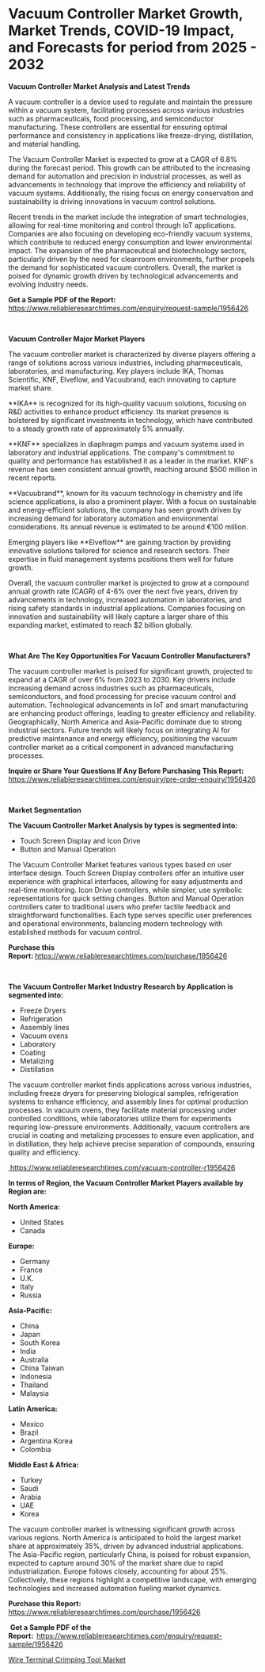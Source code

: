 <p><h1>Vacuum Controller Market Growth, Market Trends, COVID-19 Impact, and Forecasts for period from 2025 - 2032</h1></p><p><strong>Vacuum Controller Market Analysis and Latest Trends</strong></p>
<p><p>A vacuum controller is a device used to regulate and maintain the pressure within a vacuum system, facilitating processes across various industries such as pharmaceuticals, food processing, and semiconductor manufacturing. These controllers are essential for ensuring optimal performance and consistency in applications like freeze-drying, distillation, and material handling.</p><p>The Vacuum Controller Market is expected to grow at a CAGR of 6.8% during the forecast period. This growth can be attributed to the increasing demand for automation and precision in industrial processes, as well as advancements in technology that improve the efficiency and reliability of vacuum systems. Additionally, the rising focus on energy conservation and sustainability is driving innovations in vacuum control solutions.</p><p>Recent trends in the market include the integration of smart technologies, allowing for real-time monitoring and control through IoT applications. Companies are also focusing on developing eco-friendly vacuum systems, which contribute to reduced energy consumption and lower environmental impact. The expansion of the pharmaceutical and biotechnology sectors, particularly driven by the need for cleanroom environments, further propels the demand for sophisticated vacuum controllers. Overall, the market is poised for dynamic growth driven by technological advancements and evolving industry needs.</p></p>
<p><strong>Get a Sample PDF of the Report:&nbsp;</strong> <a href="https://www.reliableresearchtimes.com/enquiry/request-sample/1956426?utm_campaign=2269&utm_medium=2&utm_source=Github&utm_content=ia&utm_term=08042025&utm_id=vacuum-controller">https://www.reliableresearchtimes.com/enquiry/request-sample/1956426</a></p>
<p>&nbsp;</p>
<p><strong>Vacuum Controller Major Market Players</strong></p>
<p><p>The vacuum controller market is characterized by diverse players offering a range of solutions across various industries, including pharmaceuticals, laboratories, and manufacturing. Key players include IKA, Thomas Scientific, KNF, Elveflow, and Vacuubrand, each innovating to capture market share.</p><p>**IKA** is recognized for its high-quality vacuum solutions, focusing on R&D activities to enhance product efficiency. Its market presence is bolstered by significant investments in technology, which have contributed to a steady growth rate of approximately 5% annually.</p><p>**KNF** specializes in diaphragm pumps and vacuum systems used in laboratory and industrial applications. The company's commitment to quality and performance has established it as a leader in the market. KNF's revenue has seen consistent annual growth, reaching around $500 million in recent reports. </p><p>**Vacuubrand**, known for its vacuum technology in chemistry and life science applications, is also a prominent player. With a focus on sustainable and energy-efficient solutions, the company has seen growth driven by increasing demand for laboratory automation and environmental considerations. Its annual revenue is estimated to be around €100 million.</p><p>Emerging players like **Elveflow** are gaining traction by providing innovative solutions tailored for science and research sectors. Their expertise in fluid management systems positions them well for future growth.</p><p>Overall, the vacuum controller market is projected to grow at a compound annual growth rate (CAGR) of 4-6% over the next five years, driven by advancements in technology, increased automation in laboratories, and rising safety standards in industrial applications. Companies focusing on innovation and sustainability will likely capture a larger share of this expanding market, estimated to reach $2 billion globally.</p></p>
<p>&nbsp;</p>
<p><strong>What Are The Key Opportunities For Vacuum Controller Manufacturers?</strong></p>
<p><p>The vacuum controller market is poised for significant growth, projected to expand at a CAGR of over 6% from 2023 to 2030. Key drivers include increasing demand across industries such as pharmaceuticals, semiconductors, and food processing for precise vacuum control and automation. Technological advancements in IoT and smart manufacturing are enhancing product offerings, leading to greater efficiency and reliability. Geographically, North America and Asia-Pacific dominate due to strong industrial sectors. Future trends will likely focus on integrating AI for predictive maintenance and energy efficiency, positioning the vacuum controller market as a critical component in advanced manufacturing processes.</p></p>
<p><strong>Inquire or Share Your Questions If Any Before Purchasing This Report:</strong> <a href="https://www.reliableresearchtimes.com/enquiry/pre-order-enquiry/1956426?utm_campaign=2269&utm_medium=2&utm_source=Github&utm_content=ia&utm_term=08042025&utm_id=vacuum-controller">https://www.reliableresearchtimes.com/enquiry/pre-order-enquiry/1956426</a></p>
<p>&nbsp;</p>
<p><strong>Market Segmentation</strong></p>
<p><strong>The Vacuum Controller Market Analysis by types is segmented into:</strong></p>
<p><ul><li>Touch Screen Display and Icon Drive</li><li>Button and Manual Operation</li></ul></p>
<p><p>The Vacuum Controller Market features various types based on user interface design. Touch Screen Display controllers offer an intuitive user experience with graphical interfaces, allowing for easy adjustments and real-time monitoring. Icon Drive controllers, while simpler, use symbolic representations for quick setting changes. Button and Manual Operation controllers cater to traditional users who prefer tactile feedback and straightforward functionalities. Each type serves specific user preferences and operational environments, balancing modern technology with established methods for vacuum control.</p></p>
<p><strong>Purchase this Report:&nbsp;</strong><a href="https://www.reliableresearchtimes.com/purchase/1956426?utm_campaign=2269&utm_medium=2&utm_source=Github&utm_content=ia&utm_term=08042025&utm_id=vacuum-controller">https://www.reliableresearchtimes.com/purchase/1956426</a></p>
<p>&nbsp;</p>
<p><strong>The Vacuum Controller Market Industry Research by Application is segmented into:</strong></p>
<p><ul><li>Freeze Dryers</li><li>Refrigeration</li><li>Assembly lines</li><li>Vacuum ovens</li><li>Laboratory</li><li>Coating</li><li>Metalizing</li><li>Distillation</li></ul></p>
<p><p>The vacuum controller market finds applications across various industries, including freeze dryers for preserving biological samples, refrigeration systems to enhance efficiency, and assembly lines for optimal production processes. In vacuum ovens, they facilitate material processing under controlled conditions, while laboratories utilize them for experiments requiring low-pressure environments. Additionally, vacuum controllers are crucial in coating and metalizing processes to ensure even application, and in distillation, they help achieve precise separation of compounds, ensuring quality and efficiency.</p></p>
<p><a href="https://www.reliableresearchtimes.com/vacuum-controller-r1956426?utm_campaign=2269&utm_medium=2&utm_source=Github&utm_content=ia&utm_term=08042025&utm_id=vacuum-controller">&nbsp;https://www.reliableresearchtimes.com/vacuum-controller-r1956426</a></p>
<p><strong>In terms of Region, the Vacuum Controller Market Players available by Region are:</strong></p>
<p>
    <p> <strong> North America: </strong>
        <ul>
            <li>United States</li>
            <li>Canada</li>
        </ul>
        </p> 
    <p> <strong> Europe: </strong>
        <ul>
            <li>Germany</li>
            <li>France</li>
            <li>U.K.</li>
            <li>Italy</li>
            <li>Russia</li>
        </ul>
        </p> 
    <p> <strong> Asia-Pacific: </strong>
        <ul>
            <li>China</li>
            <li>Japan</li>
            <li>South Korea</li>
            <li>India</li>
            <li>Australia</li>
            <li>China Taiwan</li>
            <li>Indonesia</li>
            <li>Thailand</li>
            <li>Malaysia</li>
        </ul>
        </p> 
    <p> <strong> Latin America: </strong>
        <ul>
            <li>Mexico</li>
            <li>Brazil</li>
            <li>Argentina Korea</li>
            <li>Colombia</li>
        </ul>
        </p> 
    <p> <strong> Middle East & Africa: </strong>
        <ul>
            <li>Turkey</li>
            <li>Saudi</li>
            <li>Arabia</li>
            <li>UAE</li>
            <li>Korea</li>
        </ul>
    </p>
    </p>
<p><p>The vacuum controller market is witnessing significant growth across various regions. North America is anticipated to hold the largest market share at approximately 35%, driven by advanced industrial applications. The Asia-Pacific region, particularly China, is poised for robust expansion, expected to capture around 30% of the market share due to rapid industrialization. Europe follows closely, accounting for about 25%. Collectively, these regions highlight a competitive landscape, with emerging technologies and increased automation fueling market dynamics.</p></p>
<p><strong>Purchase this Report: </strong><a href="https://www.reliableresearchtimes.com/purchase/1956426?utm_campaign=2269&utm_medium=2&utm_source=Github&utm_content=ia&utm_term=08042025&utm_id=vacuum-controller">https://www.reliableresearchtimes.com/purchase/1956426</a></p>
<p>&nbsp;<strong>Get a Sample PDF of the Report:&nbsp;&nbsp;</strong><a href="https://www.reliableresearchtimes.com/enquiry/request-sample/1956426?utm_campaign=2269&utm_medium=2&utm_source=Github&utm_content=ia&utm_term=08042025&utm_id=vacuum-controller">https://www.reliableresearchtimes.com/enquiry/request-sample/1956426</a></p>
<p><strong></strong></p>
<p><p><a href="https://github.com/MonroeBullock54/Market-Research-Report-List-2/blob/main/wire-terminal-crimping-tool-market.md?utm_campaign=2269&utm_medium=2&utm_source=Github&utm_content=ia&utm_term=08042025&utm_id=vacuum-controller">Wire Terminal Crimping Tool Market</a></p></p>